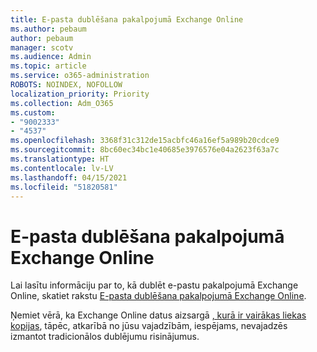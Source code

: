 ```yaml
---
title: E-pasta dublēšana pakalpojumā Exchange Online
ms.author: pebaum
author: pebaum
manager: scotv
ms.audience: Admin
ms.topic: article
ms.service: o365-administration
ROBOTS: NOINDEX, NOFOLLOW
localization_priority: Priority
ms.collection: Adm_O365
ms.custom:
- "9002333"
- "4537"
ms.openlocfilehash: 3368f31c312de15acbfc46a16ef5a989b20cdce9
ms.sourcegitcommit: 8bc60ec34bc1e40685e3976576e04a2623f63a7c
ms.translationtype: HT
ms.contentlocale: lv-LV
ms.lasthandoff: 04/15/2021
ms.locfileid: "51820581"
---
```

# <a name="backing-up-email-in-exchange-online"></a>E-pasta dublēšana pakalpojumā Exchange Online

Lai lasītu informāciju par to, kā dublēt e-pastu pakalpojumā Exchange Online, skatiet rakstu [E-pasta dublēšana pakalpojumā Exchange Online](https://docs.microsoft.com/exchange/back-up-email).

Ņemiet vērā, ka Exchange Online datus aizsargā [, kurā ir vairākas liekas kopijas](https://docs.microsoft.com/office365/servicedescriptions/exchange-online-service-description/high-availability-and-business-continuity), tāpēc, atkarībā no jūsu vajadzībām, iespējams, nevajadzēs izmantot tradicionālos dublējumu risinājumus.
